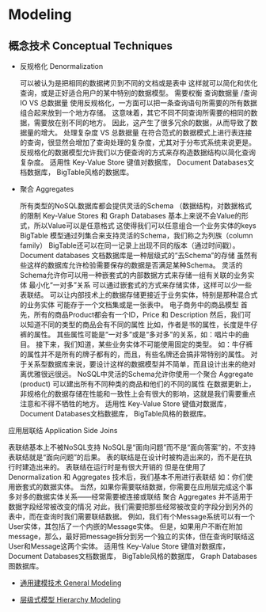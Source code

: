# Modeling  

## 概念技术 Conceptual Techniques
* 反规格化 Denormalization

	可以被认为是把相同的数据拷贝到不同的文档或是表中
		这样就可以简化和优化查询，或是正好适合用户的某中特别的数据模型。
	需要权衡
		 查询数据量 /查询IO  VS  总数据量
			使用反规格化，一方面可以把一条查询语句所需要的所有数据组合起来放到一个地方存储。
			这意味着，其它不同不同查询所需要的相同的数据，需要放在别不同的地方。
			因此，这产生了很多冗余的数据，从而导致了数据量的增大。
	处理复杂度  VS 总数据量
		在符合范式的数据模式上进行表连接的查询，很显然会增加了查询处理的复杂度，尤其对于分布式系统来说更是。
		反规格化的数据模型允许我们以方便查询的方式来存构造数据结构以简化查询复杂度。
	适用性
		Key-Value Store 键值对数据库， Document Databases文档数据库， BigTable风格的数据库。

* 聚合 Aggregates

	所有类型的NoSQL数据库都会提供灵活的Schema
		（数据结构，对数据格式的限制
	 Key-Value Stores 和 Graph Databases 基本上来说不会Value的形式，所以Value可以是任意格式
		这使得我们可以任意组合一个业务实体的keys
	BigTable 模型通过列集合来支持灵活的Schema，我们称之为列族（column family）
		BigTable还可以在同一记录上出现不同的版本（通过时间戳）。
	Document databases 文档数据库是一种层级式的“去Schema”的存储
		虽然有些这样的数据库允许检验需要保存的数据是否满足某种Schema。
	灵活的Schema允许你可以用一种嵌套式的内部数据方式来存储一组有关联的业务实体
		最小化“一对多”关系
			可以通过嵌套式的方式来存储实体，这样可以少一些表联结。
		可以让内部技术上的数据存储更接近于业务实体，特别是那种混合式的业务实体
			可能存于一个文档集或是一张表中。
	电子商务中的商品模型
		首先，所有的商品Product都会有一个ID，Price 和 Description
		然后，我们可以知道不同的类型的商品会有不同的属性
			比如，作者是书的属性，长度是牛仔裤的属性。
			其些属性可能是“一对多”或是“多对多”的关系，如：唱片中的曲目。
		接下来，我们知道，某些业务实体不可能使用固定的类型。
			如：牛仔裤的属性并不是所有的牌子都有的，而且，有些名牌还会搞非常特别的属性。
		对于关系型数据库来说，要设计这样的数据模型并不简单，而且设计出来的绝对离优雅很远很远。
			NoSQL中灵活的Schema允许你使用一个聚合 Aggregate (product) 可以建出所有不同种类的商品和他们的不同的属性
			在数据更新上，非规格化的数据存储在性能和一致性上会有很大的影响，这就是我们需要重点注意和不得不牺牲的地方。
	适用性
		Key-Value Store 键值对数据库， Document Databases文档数据库， BigTable风格的数据库。

应用层联结 Application Side Joins

表联结基本上不被NoSQL支持
	NoSQL是“面向问题”而不是“面向答案”的，不支持表联结就是“面向问题”的后果。
	表的联结是在设计时被构造出来的，而不是在执行时建造出来的。
		表联结在运行时是有很大开销的
	但是在使用了 Denormalization 和 Aggregates 技术后，我们基本不用进行表联结
		如：你们使用嵌套式的数据实体。
	当然，如果你需要联结数据，你需要在应用层完成这个事
多对多的数据实体关系——经常需要被连接或联结
聚合 Aggregates 并不适用于数据字段经常被改变的情况
	对此，我们需要把那些经常被改变的字段分到另外的表中，而在查询时我们需要联结数据。
	例如，我们有个Message系统可以有一个User实体，其包括了一个内嵌的Message实体。
	但是，如果用户不断在附加 message，那么，最好把message拆分到另一个独立的实体，但在查询时联结这User和Message这两个实体。
适用性
	Key-Value Store 键值对数据库， Document Databases文档数据库， BigTable风格的数据库， Graph Databases 图数据库。

* [通用建模技术 General Modeling](General-Modeling.md)

* [层级式模型 Hierarchy Modeling](Hierarchy-Modeling.md)